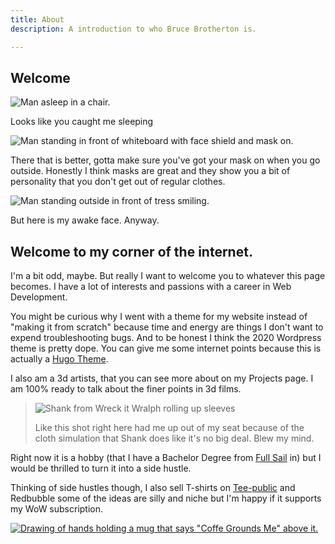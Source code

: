 ```yaml
---
title: About
description: A introduction to who Bruce Brotherton is.

---
```

## Welcome 

![Man asleep in a chair.](/images/18011931_1433347363370118_3383035581737992192_n.jpg "Naps are the best")

Looks like you caught me sleeping

![Man standing in front of whiteboard with face shield and mask on.](/images/20200920_120013.jpg)

There that is better, gotta make sure you've got your mask on when you go outside. Honestly I think masks are great and they show you a bit of personality that you don't get out of regular clothes. 

![Man standing outside in front of tress smiling.](/images/2020-09-12-1.jpg)

But here is my awake face. Anyway.

## Welcome to my corner of the internet.

I'm a bit odd, maybe. But really I want to welcome you to whatever this page becomes. I have a lot of interests and passions with a career in Web Development. 

You might be curious why I went with a theme for my website instead of "making it from scratch" because time and energy are things I don't want to expend troubleshooting bugs. And to be honest I think the 2020 Wordpress theme is pretty dope. You can give me some internet points because this is actually a [Hugo Theme](). 

I also am a 3d artists, that you can see more about on my Projects page. I am 100% ready to talk about the finer points in 3d films.

>   
> ![Shank from Wreck it Wralph rolling up sleeves](/images/tumblr_psu4td7bb51tebpzgo3_250.gif)
>
> Like this shot right here had me up out of my seat because of the cloth simulation that Shank does like it's no big deal. Blew my mind.

Right now it is a hobby (that I have a Bachelor Degree from [Full Sail](https://www.fullsail.edu/) in) but I would be thrilled to turn it into a side hustle. 

Thinking of side hustles though, I also sell T-shirts on [Tee-public](https://www.teepublic.com/user/thebruce13) and Redbubble some of the ideas are silly and niche but I'm happy if it supports my WoW subscription. 

[![Drawing of hands holding a mug that says "Coffe Grounds Me" above it.](/images/12387055_4.jpg 'Drawing of hands holding a mug that says "Coffe Grounds Me" above it.')](https://www.teepublic.com/t-shirt/12387055-coffee-grounds-me?store_id=125496 'Drawing of hands holding a mug that says "Coffe Grounds Me" above it.')